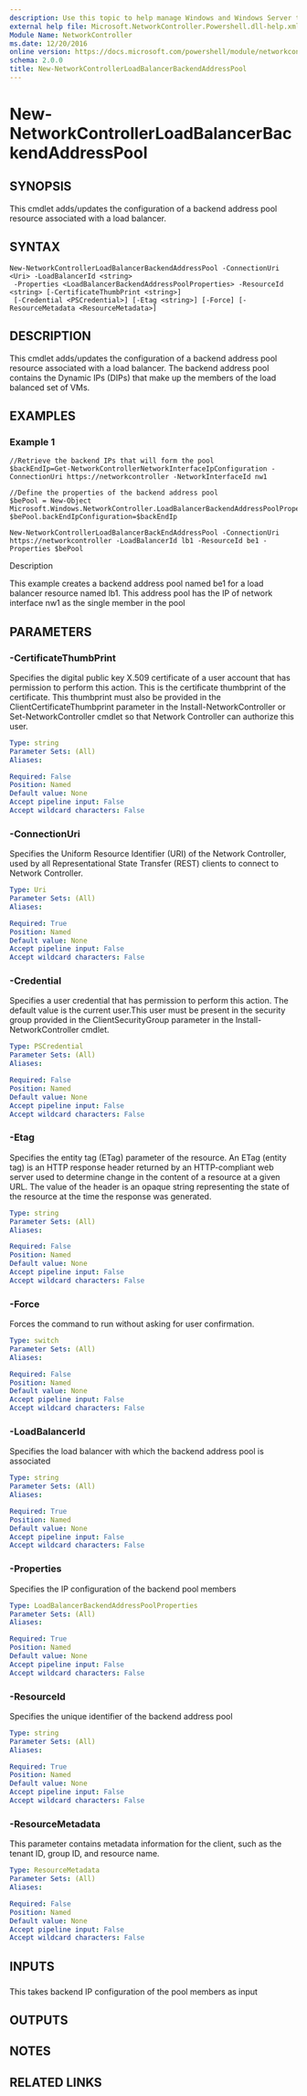 ```yaml
---
description: Use this topic to help manage Windows and Windows Server technologies with Windows PowerShell.
external help file: Microsoft.NetworkController.Powershell.dll-help.xml
Module Name: NetworkController
ms.date: 12/20/2016
online version: https://docs.microsoft.com/powershell/module/networkcontroller/new-networkcontrollerloadbalancerbackendaddresspool?view=windowsserver2022-ps&wt.mc_id=ps-gethelp
schema: 2.0.0
title: New-NetworkControllerLoadBalancerBackendAddressPool
---
```


# New-NetworkControllerLoadBalancerBackendAddressPool

## SYNOPSIS
This cmdlet adds/updates the configuration of a backend address pool resource associated with a load balancer.

## SYNTAX

```
New-NetworkControllerLoadBalancerBackendAddressPool -ConnectionUri <Uri> -LoadBalancerId <string>
 -Properties <LoadBalancerBackendAddressPoolProperties> -ResourceId <string> [-CertificateThumbPrint <string>]
 [-Credential <PSCredential>] [-Etag <string>] [-Force] [-ResourceMetadata <ResourceMetadata>]
```

## DESCRIPTION
This cmdlet adds/updates the configuration of a backend address pool resource associated with a load balancer.
The backend address pool contains the Dynamic IPs (DIPs) that make up the members of the load balanced set of VMs.

## EXAMPLES

### Example 1

```
//Retrieve the backend IPs that will form the pool
$backEndIp=Get-NetworkControllerNetworkInterfaceIpConfiguration -ConnectionUri https://networkcontroller -NetworkInterfaceId nw1

//Define the properties of the backend address pool
$bePool = New-Object Microsoft.Windows.NetworkController.LoadBalancerBackendAddressPoolProperties
$bePool.backEndIpConfiguration=$backEndIp

New-NetworkControllerLoadBalancerBackEndAddressPool -ConnectionUri https://networkcontroller -LoadBalancerId lb1 -ResourceId be1 -Properties $bePool
```

Description

This example creates a backend address pool named be1 for a load balancer resource named lb1.
This address pool has the IP of network interface nw1 as the single member in the pool

## PARAMETERS

### -CertificateThumbPrint
Specifies the digital public key X.509 certificate of a user account that has permission to perform this action.
This is the certificate thumbprint of the certificate.
This thumbprint must also be provided in the ClientCertificateThumbprint parameter in the Install-NetworkController or Set-NetworkController cmdlet so that Network Controller can authorize this user.

```yaml
Type: string
Parameter Sets: (All)
Aliases: 

Required: False
Position: Named
Default value: None
Accept pipeline input: False
Accept wildcard characters: False
```

### -ConnectionUri
Specifies the Uniform Resource Identifier (URI) of the Network Controller, used by all Representational State Transfer (REST) clients to connect to Network Controller.

```yaml
Type: Uri
Parameter Sets: (All)
Aliases: 

Required: True
Position: Named
Default value: None
Accept pipeline input: False
Accept wildcard characters: False
```

### -Credential
Specifies a user credential that has permission to perform this action.
The default value is the current user.This user must be present in the security group provided in the ClientSecurityGroup parameter in the Install-NetworkController cmdlet.

```yaml
Type: PSCredential
Parameter Sets: (All)
Aliases: 

Required: False
Position: Named
Default value: None
Accept pipeline input: False
Accept wildcard characters: False
```

### -Etag
Specifies the entity tag (ETag) parameter of the resource.
An ETag (entity tag) is an HTTP response header returned by an HTTP-compliant web server used to determine change in the content of a resource at a given URL.
The value of the header is an opaque string representing the state of the resource at the time the response was generated.

```yaml
Type: string
Parameter Sets: (All)
Aliases: 

Required: False
Position: Named
Default value: None
Accept pipeline input: False
Accept wildcard characters: False
```

### -Force
Forces the command to run without asking for user confirmation.

```yaml
Type: switch
Parameter Sets: (All)
Aliases: 

Required: False
Position: Named
Default value: None
Accept pipeline input: False
Accept wildcard characters: False
```

### -LoadBalancerId
Specifies the load balancer with which the backend address pool is associated

```yaml
Type: string
Parameter Sets: (All)
Aliases: 

Required: True
Position: Named
Default value: None
Accept pipeline input: False
Accept wildcard characters: False
```

### -Properties
Specifies the IP configuration of the backend pool members

```yaml
Type: LoadBalancerBackendAddressPoolProperties
Parameter Sets: (All)
Aliases: 

Required: True
Position: Named
Default value: None
Accept pipeline input: False
Accept wildcard characters: False
```

### -ResourceId
Specifies the unique identifier of the backend address pool

```yaml
Type: string
Parameter Sets: (All)
Aliases: 

Required: True
Position: Named
Default value: None
Accept pipeline input: False
Accept wildcard characters: False
```

### -ResourceMetadata
This parameter contains metadata information for the client, such as the tenant ID, group ID, and resource name.

```yaml
Type: ResourceMetadata
Parameter Sets: (All)
Aliases: 

Required: False
Position: Named
Default value: None
Accept pipeline input: False
Accept wildcard characters: False
```

## INPUTS

### 

This takes backend IP configuration of the pool members as input

## OUTPUTS

## NOTES
## RELATED LINKS

